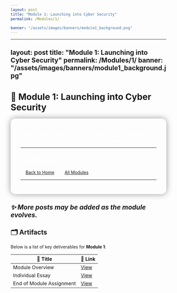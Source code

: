 ```yaml
---
layout: post
title: "Module 1: Launching into Cyber Security"
permalink: /Modules/1/

banner: "/assets/images/banners/module1_background.png"
---
```

---
layout: post
title: "Module 1: Launching into Cyber Security"
permalink: /Modules/1/
banner: "/assets/images/banners/module1_background.jpg"
---

# 📘 Module 1: Launching into Cyber Security

<section style="background-image: url('/assets/images/banners/module1_background.png'); background-size: cover; padding: 2rem; color: white; border-radius: 1rem; box-shadow: 0 0 20px rgba(0,0,0,0.4);">

Explore the key concepts, practices, and reflections covered in this module. Below is a list of posts with summaries.

---


## 🧭 Navigation

🔙 [Back to Home](/) &nbsp;|&nbsp; 🔗 [All Modules](/categories.html)

---

</section>

*✨ More posts may be added as the module evolves.*
---

## 🗂️ Artifacts

Below is a list of key deliverables for **Module 1**:

| 📌 Title                           | 🔗 Link                      																										|
|------------------------------------|--------------------------------------------------------------------------------------------------------------------------------------|	
| Module Overview                    | [View](https://cn23070.github.io/module_1/2023/11/08/M1-Launching-into-Cyber-Security-November-2023.html)             				|
| Individual Essay            		 | [View](https://essexuniversity-my.sharepoint.com/:w:/g/personal/cn23070_essex_ac_uk/EeQPvWOq43lAkEEXqabnWHMBmYsS2LwWj4ARxk9hUIiKFg)  |
| End of Module Assignment           | [View](https://cn23070.github.io/module_1/2024/02/12/M1-Module-1EOMA-Python-ReadMe.html) 											|

